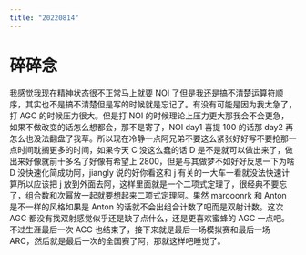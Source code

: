 ```yaml
---
title: "20220814"
---
```

碎碎念
===

我感觉我现在精神状态很不正常马上就要 NOI 了但是我还是搞不清楚运算符顺序，其实也不是搞不清楚但是写的时候就是忘记了。有没有可能是因为我太急了，打 AGC 的时候压力很大。但是打 NOI 的时候理论上压力更大那我会不会更急，如果不做改变的话怎么想都会，那不是寄了，NOI day1 喜提 100 的话那 day2 再怎么也没法翻盘了我草。所以现在冷静一点阿兄弟不要这么紧张好好写不要抢那一点时间耽搁更多的时间，如果今天 C 没这么蠢的话 D 是不是就可以做出来了，做出来好像就前十多名了好像有希望上 2800，但是与其做梦不如好好反思一下为啥 D 没快速化简成功阿，jiangly 说的好你看这和 j 有关的一大车一看就没法快速计算所以应该把 j 放到外面去阿，这样里面就是一个二项式定理了，很经典不要忘了，组合数和次幂放一起就要想起来二项式定理阿。果然 marooonrk 和 Anton 是不一样的风格如果是 Anton 的话就不会出组合计数了吧而是双射计数。这次 AGC 都没有找双射感觉似乎还是缺了点什么，还是更喜欢蜜蜂的 AGC 一点吧。不过生涯最后一次 AGC 也结束了，接下来就是最后一场模拟赛和最后一场 ARC，然后就是最后一次的全国赛了阿，那就这样吧睡觉了。
